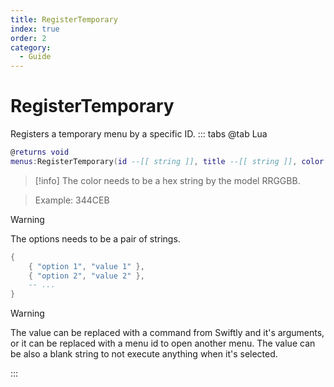 ```yaml
---
title: RegisterTemporary
index: true
order: 2
category:
  - Guide
---
```


# RegisterTemporary
Registers a temporary menu by a specific ID.
::: tabs
@tab Lua
```lua
@returns void
menus:RegisterTemporary(id --[[ string ]], title --[[ string ]], color --[[ string ]], options --[[ table ]])
```
> [!info]
> The color needs to be a hex string by the model RRGGBB.

> Example: 344CEB 

> [!warning]
> The options needs to be a pair of strings.

```lua
{
    { "option 1", "value 1" },
    { "option 2", "value 2" },
    -- ...
}
```
> [!warning]
> The value can be replaced with a command from Swiftly and it's arguments, or it can be replaced with a menu id to open another menu.
> The value can be also a blank string to not execute anything when it's selected. 

:::